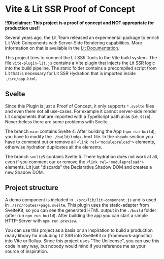 # Vite & Lit SSR Proof of Concept

**!!Disclaimer: This project is a proof of concept and NOT appropriate for production use!!**

Several years ago, the Lit Team released an experimental package to enrich Lit Web Components with Server-Side Rendering capabilities. More information on that is available in the [Lit Documentation](https://lit.dev/docs/ssr/overview/).

This project tries to connect the Lit SSR Tools to the Vite build system. The file `vite-plugin-lit.js` contains a Vite plugin that injects the Lit SSR logic into the build pipeline. The static folder contains a precompiled script from Lit that is necessary for Lit SSR Hydration that is imported inside `./src/app.html`.

## Svelte

Since this Plugin is just a Proof of Concept, it only supports `*.svelte` files and even there not all use-cases. For example it cannot server-side render Lit components that are imported with a TypeScript path alias (i.e. `$lib`). Nevertheless there are some problems with Svelte.

The branch `main` contains Svelte 4. After building the App (`npm run build`), you have to modify the `./build/index.html` file. In the `<head>` section you have to comment out or remove all `<link rel="modulepreload">` elements, otherwise hydration duplicates all the elements.

The branch `svelte5` contains Svelte 5. There hydration does not work at all, even if you comment our or remove the `<link rel="modulepreload">` elements. Lit just "discards" the Declarative Shadow DOM and creates a new Shadow DOM.

## Project structure

A demo component is included in `./src/lib/lit-component.js` and is used in `./src/routes/+page.svelte`. This plugin uses the static-adapter from SvelteKit, so you can see the generated HTML output in the `./build` folder (after run `npm run build`). After building the app you can start a simple HTTP-Server with `npm run preview`.

You can use this project as a basis or an inspiration to build a production ready library for including Lit SSR into SvelteKit or (framework-agnostic) into Vite or Rollup. Since this project uses "The Unlicense", you can use this code in any way, but nobody would mind if you reference me as your source of inspiration.
